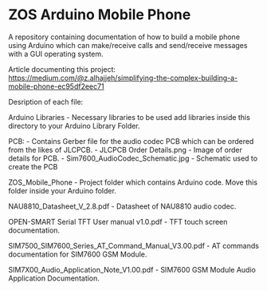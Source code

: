 # ZOS Arduino Mobile Phone
A repository containing documentation of how to build a mobile phone using Arduino which can make/receive calls and send/receive messages with a GUI operating system.

Article documenting this project: https://medium.com/@z.alhajjeh/simplifying-the-complex-building-a-mobile-phone-ec95df2eec71

Desription of each file:

Arduino Libraries - Necessary libraries to be used add libraries inside this directory to your Arduino Library Folder.

PCB:
    - Contains Gerber file for the audio codec PCB which can be ordered from the likes of JLCPCB.
    - JLCPCB Order Details.png - Image of order details for PCB.
    - Sim7600_AudioCodec_Schematic.jpg - Schematic used to create the PCB

ZOS_Mobile_Phone - Project folder which contains Arduino code. Move this folder inside your Arduino folder.

NAU8810_Datasheet_V_2.8.pdf - Datasheet of NAU8810 audio codec.

OPEN-SMART Serial TFT User manual v1.0.pdf - TFT touch screen documentation.

SIM7500_SIM7600_Series_AT_Command_Manual_V3.00.pdf - AT commands documentation for SIM7600 GSM Module.

SIM7X00_Audio_Application_Note_V1.00.pdf - SIM7600 GSM Module Audio Application Documentation.
